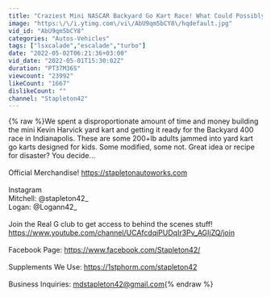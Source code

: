 ```yaml
---
title: "Craziest Mini NASCAR Backyard Go Kart Race! What Could Possibly Go Wrong?"
image: "https:\/\/i.ytimg.com\/vi\/AbU9qm5bCY8\/hqdefault.jpg"
vid_id: "AbU9qm5bCY8"
categories: "Autos-Vehicles"
tags: ["lsxcalade","escalade","turbo"]
date: "2022-05-02T06:21:36+03:00"
vid_date: "2022-05-01T15:30:02Z"
duration: "PT37M36S"
viewcount: "23992"
likeCount: "1667"
dislikeCount: ""
channel: "Stapleton42"
---
```

{% raw %}We spent a disproportionate amount of time and money building the mini Kevin Harvick yard kart and getting it ready for the Backyard 400 race in Indianapolis. These are some 200+lb adults jammed into yard kart go karts designed for kids. Some modified, some not. Great idea or recipe for disaster? You decide...<br /><br />Official Merchandise! <a rel="nofollow" target="blank" href="https://stapletonautoworks.com">https://stapletonautoworks.com</a><br /><br />Instagram<br />Mitchell: @stapleton42_<br />Logan: @Logann42_<br /><br />Join the Real G club to get access to behind the scenes stuff!<br /><a rel="nofollow" target="blank" href="https://www.youtube.com/channel/UCAfcdqiPUDqIr3Pv_AGIjZQ/join">https://www.youtube.com/channel/UCAfcdqiPUDqIr3Pv_AGIjZQ/join</a><br /><br />Facebook Page: <a rel="nofollow" target="blank" href="https://www.facebook.com/Stapleton42/">https://www.facebook.com/Stapleton42/</a><br /><br />Supplements We  Use: <a rel="nofollow" target="blank" href="https://1stphorm.com/stapleton42">https://1stphorm.com/stapleton42</a><br /><br />Business Inquiries: mdstapleton42@gmail.com{% endraw %}
